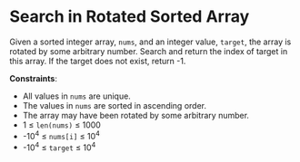 # Search in Rotated Sorted Array

Given a sorted integer array, `nums`, and an integer value, `target`, the array is rotated by some arbitrary number. Search and return the index of target in this array. If the target does not exist, return -1.

**Constraints**:

- All values in `nums` are unique.
- The values in `nums` are sorted in ascending order.
- The array may have been rotated by some arbitrary number.
- 1 ≤ `len(nums)` ≤ 1000
- -10<sup>4</sup> ≤ `nums[i]` ≤ 10<sup>4</sup>
- -10<sup>4</sup> ≤ `target` ≤ 10<sup>4</sup>
